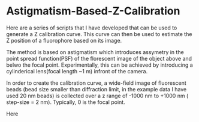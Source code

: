 # Astigmatism-Based-Z-Calibration

Here are a series of scripts that I have developed that can be used to generate a Z calibration curve. This curve can then be used to estimate the Z position of a fluorophore based on its image. 

The method is based on astigmatism which introduces assymetry in the point spread function(PSF) of the florescent image of the object above and belwo the focal point. Experimentally, this can be achieved by introducing a cylinderical lens(focal length ~1 m) infront of the camera.

In order to create the calibration curve, a wide-field image of fluorescent beads (bead size smaller than diffraction limit, in the example data I have used 20 nm beads) is collected over a z range of -1000 nm to +1000 nm ( step-size = 2 nm). Typically, 0 is the focal point.

Here 

